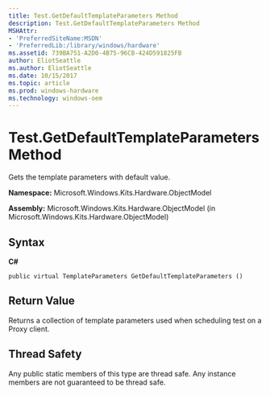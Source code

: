 ```yaml
---
title: Test.GetDefaultTemplateParameters Method
description: Test.GetDefaultTemplateParameters Method
MSHAttr:
- 'PreferredSiteName:MSDN'
- 'PreferredLib:/library/windows/hardware'
ms.assetid: 739BA751-A2D0-4B75-96CB-424D591825FB
author: EliotSeattle
ms.author: EliotSeattle
ms.date: 10/15/2017
ms.topic: article
ms.prod: windows-hardware
ms.technology: windows-oem
---
```


# Test.GetDefaultTemplateParameters Method


Gets the template parameters with default value.

**Namespace:** Microsoft.Windows.Kits.Hardware.ObjectModel

**Assembly:** Microsoft.Windows.Kits.Hardware.ObjectModel (in Microsoft.Windows.Kits.Hardware.ObjectModel)

## <span id="Syntax"></span><span id="syntax"></span><span id="SYNTAX"></span>Syntax


**C#**

`public virtual TemplateParameters GetDefaultTemplateParameters ()`

## <span id="Return_Value"></span><span id="return_value"></span><span id="RETURN_VALUE"></span>Return Value


Returns a collection of template parameters used when scheduling test on a Proxy client.

## <span id="Thread_Safety"></span><span id="thread_safety"></span><span id="THREAD_SAFETY"></span>Thread Safety


Any public static members of this type are thread safe. Any instance members are not guaranteed to be thread safe.

 

 






